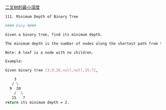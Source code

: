 [二叉树的最小深度](https://leetcode.com/problems/minimum-depth-of-binary-tree/)

~~~bash
111. Minimum Depth of Binary Tree

#### Easy ####

Given a binary tree, find its minimum depth.

The minimum depth is the number of nodes along the shortest path from the root node down to the nearest leaf node.

Note: A leaf is a node with no children.

Example:

Given binary tree [3,9,20,null,null,15,7],

    3
   / \
  9  20
    /  \
   15   7
return its minimum depth = 2.
~~~